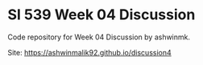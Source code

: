 # SI 539 Week 04 Discussion
Code repository for Week 04 Discussion by ashwinmk.

Site: https://ashwinmalik92.github.io/discussion4
